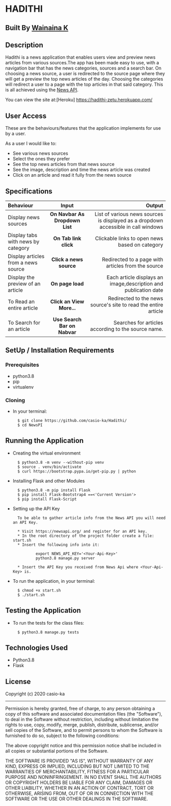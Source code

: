 # HADITHI

## Built By [Wainaina K](https://github.com/casio-ka/)

## Description
Hadithi is a news application that enables users view and preview news articles from various sources.The app has been made easy to use, with a navigation bar that has the news categories, sources and a search bar. On choosing a news source, a user  is redirected to the source page where they will get a preview the top news articles of the day. Choosing the categories will redirect a user to a page with the top articles in that said category.
This is all achieved using the [News API](https://newsapi.org/).

You can view the site at:[Heroku] https://hadithi-zetu.herokuapp.com/

## User Access
These are the behaviours/features that the application implements for use by a user.

As a user I would like to:
* See various news sources
* Select the ones they prefer
* See the top news articles from that news source
* See the image, description and time the news article was created
* Click on an article and read it fully from the news source

## Specifications
| Behaviour | Input | Output |
| :---------------- | :---------------: | ------------------: |
| Display news sources | **On Navbar As Dropdown List** | List of various news sources is displayed as a dropdown accessible in call windows |
| Display tabs with news by category | **On Tab link click** | Clickable links to open news based on category |
| Display articles from a news source | **Click a news source** | Redirected to a page with articles from the source |
| Display the preview of an article | **On page load** | Each article displays an image,description and publication date |
| To Read an entire article  | **Click an View More...** | Redirected to the news source's site to read the entire article |
| To Search for an article  | **Use Search Bar on Nabvar** |  Searches for articles according to the source name. |


## SetUp / Installation Requirements
### Prerequisites
* python3.8
* pip
* virtualenv

### Cloning
* In your terminal:

        $ git clone https://github.com/casio-ka/Hadithi/
        $ cd NewsPI

## Running the Application
* Creating the virtual environment

        $ python3.8 -m venv --without-pip venv
        $ source . venv/bin/activate
        $ curl https://bootstrap.pypa.io/get-pip.py | python

* Installing Flask and other Modules

        $ python3.8 -m pip install Flask
        $ pip install Flask-Bootstrap4 ==<'Current Version'>
        $ pip install Flask-Script

* Setting up the API Key

        To be able to gather article info from the News API you will need an API Key.

        * Visit https://newsapi.org/ and register for an API key.
        * In the root directory of the project folder create a file: start.sh
        * Insert the following info into it:

                export NEWS_API_KEY='<Your-Api-Key>'
                python3.8 manage.py server

        * Insert the API Key you received from News Api where <Your-Api-Key> is.

* To run the application, in your terminal:

        $ chmod +x start.sh
        $ ./start.sh

## Testing the Application
* To run the tests for the class files:

        $ python3.8 manage.py tests

## Technologies Used
* Python3.8
* Flask

## License

Copyright (c) 2020 casio-ka

------------

Permission is hereby granted, free of charge, to any person obtaining a copy of this software and associated documentation files (the "Software"), to deal in the Software without restriction, including without limitation the rights to use, copy, modify, merge, publish, distribute, sublicense, and/or sell copies of the Software, and to permit persons to whom the Software is furnished to do so, subject to the following conditions:

The above copyright notice and this permission notice shall be included in all copies or substantial portions of the Software.

THE SOFTWARE IS PROVIDED "AS IS", WITHOUT WARRANTY OF ANY KIND, EXPRESS OR IMPLIED, INCLUDING BUT NOT LIMITED TO THE WARRANTIES OF MERCHANTABILITY, FITNESS FOR A PARTICULAR PURPOSE AND NONINFRINGEMENT. IN NO EVENT SHALL THE AUTHORS OR COPYRIGHT HOLDERS BE LIABLE FOR ANY CLAIM, DAMAGES OR OTHER LIABILITY, WHETHER IN AN ACTION OF CONTRACT, TORT OR OTHERWISE, ARISING FROM, OUT OF OR IN CONNECTION WITH THE SOFTWARE OR THE USE OR OTHER DEALINGS IN THE SOFTWARE.